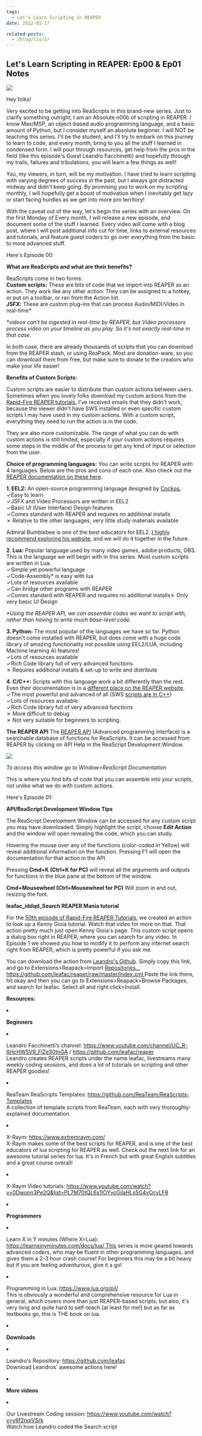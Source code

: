```yaml
---
tags:
  - Let's Learn Scripting in REAPER
date: 2022-01-17

related-posts:
  - /blog/lls/2/
---
```


## Let's Learn Scripting in REAPER: Ep00 & Ep01 Notes

![](/blog/lls/1/82.png)

Hey folks!

Very excited to be getting into ReaScripts in this brand-new series. Just to clarify something outright, I am an Absolute n00b of scripting in REAPER. I know Max/MSP, an object-based audio programming language, and a basic amount of Python, but I consider myself an absolute beginner. I will NOT be teaching this series. I'll be the student, and I'll try to embark on this journey to learn to code, and every month, bring to you all the stuff I learned in condensed form. I will pour through resources, get help from the pros in the field (like this episode's Guest Leandro Facchinetti) and hopefully through my trails, failures and tribulations, you will learn a few things as well!

You, my viewers, in turn, will be my motivation. I have tried to learn scripting with varying degrees of success in the past, but I always got distracted midway and didn't keep going. By promising you to work on my scripting monthly, I will hopefully get a boost of motivation when I inevitably get lazy or start facing hurdles as we get into more pro territory!

With the caveat out of the way, let's begin the series with an overview. On the first Monday of Every month, I will release a new episode, and document some of the stuff I learned. Every video will come with a blog post, where I will post additional info cut for time, links to external resources and tutorials, and feature guest coders to go over everything from the basic to more advanced stuff.

Here's Episode 00:

<youtube id="be.com/playlist?list=PLjvmrOUg3J0qUO8LLIbJTYD7j0l9VUsJ3"></youtube>

**What are ReaScripts and what are their benefits?**

ReaScripts come in two forms:  
**Custom scripts:** These are bits of code that we import into REAPER as an action. They work like any other action. They can be assigned to a hotkey, or put on a toolbar, or ran from the Action list.  
**JSFX:** These are custom plug-ins that can process Audio/MIDI/Video in real-time\*

_\*videos can't be ingested in real-time by REAPER, but Video processors process video on your timeline as you play. So it's not exactly real-time in that case._

In both case, there are already thousands of scripts that you can download from the REAPER stash, or using ReaPack. Most are donation-ware, so you can download them from free, but make sure to donate to the creators who make your life easier!

**Benefits of Custom Scripts:**

Custom scripts are easier to distribute than custom actions between users. Sometimes when you lovely folks download my custom actions from the [Rapid-Fire REAPER tutorials](https://www.youtube.com/playlist?list=PLjvmrOUg3J0qUO8LLIbJTYD7j0l9VUsJ3), I've received emails that they didn't work, because the viewer didn't have SWS installed or even specific custom scripts I may have used in my custom actions. With a custom script, everything they need to run the action is in the code.

They are also more customizable. The range of what you can do with custom actions is still limited, especially if your custom actions requires some steps in the middle of the process to get any kind of input or selection from the user.

**Choice of programming languages:** You can write scripts for REAPER with 4 languages. Below are the pros and cons of each one. Also check out the [REAPER documentation on these here](https://www.reaper.fm/sdk/reascript/reascript.php).

**1. EEL2:** An open-source programming language designed by [Cockos.](http://Cockos.It)  
✓Easy to learn   
✓JSFX and Video Processors are written in EEL2  
✓Basic UI (User Interface) Design features  
✓Comes standard with REAPER and requires no additional installs  
✗ Relative to the other languages, very little study materials available

Admiral Bumblebee is one of the best educators for EEL2. [I highly recommend exploring his website](https://www.admiralbumblebee.com/), and we will do it together in the future.

**2. Lua:** Popular language used by many video games, adobe products, OBS. This is the language we will begin with in this series. Most custom scripts are written in Lua.  
✓Simple yet powerful language  
✓Code-Assembly\* is easy with lua   
✓Lots of resources available  
✓Can bridge other programs with REAPER  
✓Comes standard with REAPER and requires no additional installs✗ Only very basic UI Design

_\*Using the REAPER API, we can assemble codes we want to script with, rather than having to write much base-level code._

**3. Python:** The most popular of the languages we have so far. Python doesn't come installed with REAPER, but does come with a huge code library of amazing functionality not possible using EEL2/LUA, including Machine learning AI features!  
✓Lots of resources available  
✓Rich Code library full of very advanced functions  
✗ Requires additional installs & set-up to write and distribute

**4. C/C++:** Scripts with this language work a bit differently than the rest. Even their documentation is in a [different place on the REAPER website](https://www.reaper.fm/sdk/plugin/plugin.php).  
✓The most powerful and advanced of all (SWS [scripts are in C++](https://github.com/reaper-oss/sws))  
✓Lots of resources available  
✓Rich Code library full of very advanced functions  
✗ More difficult to debug  
✗ Not very suitable for beginners to scripting.

**The REAPER API**
The [REAPER API](https://www.reaper.fm/sdk/reascript/reascripthelp.html) (Advanced programming interface) is a searchable database of functions for ReaScripts. It can be accessed from REAPER by clicking on API Help in the ReaScript Development Window.

![](/blog/lls/1/83.jpg)

_To access this window go to Window>ReaScript Documentation_

This is where you find bits of code that you can assemble into your scripts, not unlike what we do with custom actions.

Here's Episode 01:

<youtube id="be.com/playlist?list=PLjvmrOUg3J0qUO8LLIbJTYD7j0l9VUsJ3"></youtube>

**API/ReaScript Development Window Tips**

The ReaScript Development Window can be accessed for any custom script you may have downloaded. Simply highlight the script, choose **Edit Action** and the window will open revealing the code, which you can study.

Hovering the mouse over any of the functions (color-coded in Yellow) will reveal additional information on the function. Pressing F1 will open the documentation for that action in the API.

Pressing **Cmd+K (Ctrl+K for PC)** will reveal all the arguments and outputs for functions in the blue pane at the bottom of the window.

**Cmd+Mousewheel (Ctrl+Mousewheel for PC)** Will zoom in and out, resizing the font.

**leafac_iddqd_Search REAPER Mania tutorial**

For the [50th episode of Rapid-Fire REAPER Tutorials](https://www.youtube.com/watch?v=y6_r9SQKUHA), we created an action to look up a Kenny Gioia tutorial. Watch that video for more on that. That action pretty much just open Kenny Gioia's page. This custom script opens a dialog box right in REAPER, where you can search for any video. In Episode 1 we showed you how to modify it to perform any internet search right from REAPER, which is pretty powerful if you ask me.

You can download the action from [Leandro's Github](https://github.com/leafac). Simply copy this link, and go to Extensions>Reapack>Import [Repositories... https://github.com/leafac/reaper/raw/master/index.xml ](https://github.com/leafac/reaper/raw/master/index.xml)Paste the link there, hit okay and then you can go to Extensions>Reapack>Browse Packages, and search for leafac. Select all and right click>Install.

**Resources:**

<li id="viewer-8j373" class="\_1atvN \_2TTR5 \_1BJwx public-DraftStyleDefault-unorderedListItem public-DraftStyleDefault-depth1 public-DraftStyleDefault-list-ltr public-DraftStyleDefault-reset \_2QAo- \_25MYV \_2WrB- \_1atvN">

**Beginners**

<li id="viewer-82e6v" class="\_1atvN \_2TTR5 \_1BJwx public-DraftStyleDefault-unorderedListItem public-DraftStyleDefault-depth2 public-DraftStyleDefault-list-ltr public-DraftStyleDefault-reset \_2QAo- \_25MYV \_2WrB- \_1atvN">

Leandro Facchinetti’s channel: <https://www.youtube.com/channel/UC_R-6HcHW5V9_FlZe30tnGA> / <https://github.com/leafac/reaper>  
Leandro creates REAPER scripts under the name leafac, livestreams many weekly coding sessions, and does a lot of tutorials on scripting and other REAPER goodies!

<li id="viewer-3na8q" class="\_1atvN \_2TTR5 \_1BJwx public-DraftStyleDefault-unorderedListItem public-DraftStyleDefault-depth2 public-DraftStyleDefault-list-ltr \_2QAo- \_25MYV \_2WrB- \_1atvN">

ReaTeam ReaScripts Templates: <https://github.com/ReaTeam/ReaScripts-Templates>  
A collection of template scripts from ReaTeam, each with very thoroughly-explained documentation.

<li id="viewer-dpds4" class="\_1atvN \_2TTR5 \_1BJwx public-DraftStyleDefault-unorderedListItem public-DraftStyleDefault-depth2 public-DraftStyleDefault-list-ltr \_2QAo- \_25MYV \_2WrB- \_1atvN">

X-Raym: <https://www.extremraym.com/>  
X-Raym makes some of the best scripts for REAPER, and is one of the best educators of lua scripting for REAPER as well. Check out the next link for an awesome tutorial series for lua. It's in French but with great English subtitles and a great course overall!

<li id="viewer-ap7dg" class="\_1atvN \_2TTR5 \_1BJwx public-DraftStyleDefault-unorderedListItem public-DraftStyleDefault-depth2 public-DraftStyleDefault-list-ltr \_2QAo- \_25MYV \_2WrB- \_1atvN">

X-Raym Video tutorials: <https://www.youtube.com/watch?v=0Dwonn3Pe2Q&list=PL7M70tQL6s1IOYycGilaHLs5G4vOcyLF8>

<li id="viewer-6h348" class="\_1atvN \_2TTR5 \_1BJwx public-DraftStyleDefault-unorderedListItem public-DraftStyleDefault-depth1 public-DraftStyleDefault-list-ltr \_2QAo- \_25MYV \_2WrB- \_1atvN">

**Programmers**

<li id="viewer-5q017" class="\_1atvN \_2TTR5 \_1BJwx public-DraftStyleDefault-unorderedListItem public-DraftStyleDefault-depth2 public-DraftStyleDefault-list-ltr public-DraftStyleDefault-reset \_2QAo- \_25MYV \_2WrB- \_1atvN">

Learn X in Y minutes (Where X=Lua): [https://learnxinyminutes.com/docs/lua/ This](https://learnxinyminutes.com/docs/lua/) series is more geared towards advanced coders, who may be fluent in other programming languages, and gives them a 2-3 hour crash course! For beginners this may be a bit heavy but if you are feeling adventurous, give it a go!

<li id="viewer-abcr3" class="\_1atvN \_2TTR5 \_1BJwx public-DraftStyleDefault-unorderedListItem public-DraftStyleDefault-depth2 public-DraftStyleDefault-list-ltr \_2QAo- \_25MYV \_2WrB- \_1atvN">

Programming in Lua: <https://www.lua.org/pil/>  
This is obviously a wonderful and comprehensive resource for Lua in general, which covers more than just REAPER-based scripts, but also, it's very long and quite hard to self-teach (at least for me!) but as far as textbooks go, this is THE book on lua.

<li id="viewer-471kq" class="\_1atvN \_2TTR5 \_1BJwx public-DraftStyleDefault-unorderedListItem public-DraftStyleDefault-depth0 public-DraftStyleDefault-list-ltr public-DraftStyleDefault-reset \_2QAo- \_25MYV \_2WrB- \_1atvN">

**Downloads**

<li id="viewer-c4feq" class="\_1atvN \_2TTR5 \_1BJwx public-DraftStyleDefault-unorderedListItem public-DraftStyleDefault-depth2 public-DraftStyleDefault-list-ltr public-DraftStyleDefault-reset \_2QAo- \_25MYV \_2WrB- \_1atvN">

Leandro's Repository: <https://github.com/leafac>  
Download Leandros' awesome actions here!

<li id="viewer-ihng" class="\_1atvN \_2TTR5 \_1BJwx public-DraftStyleDefault-unorderedListItem public-DraftStyleDefault-depth0 public-DraftStyleDefault-list-ltr \_2QAo- \_25MYV \_2WrB- \_1atvN">

**More videos**

<li id="viewer-r414" class="\_1atvN \_2TTR5 \_1BJwx public-DraftStyleDefault-unorderedListItem public-DraftStyleDefault-depth2 public-DraftStyleDefault-list-ltr public-DraftStyleDefault-reset \_2QAo- \_25MYV \_2WrB- \_1atvN">

Our Livestream Coding session: <https://www.youtube.com/watch?v=y6f2nqiVSrk>  
Watch how Leandro coded the Search script


